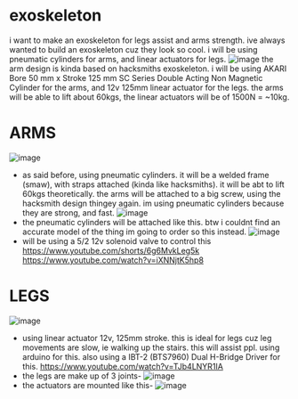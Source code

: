 # exoskeleton
i want to make an exoskeleton for legs assist and arms strength. ive always wanted to build an exoskeleton cuz they look so cool.
i will be using pneumatic cylinders for arms, and linear actuators for legs. 
![image](https://github.com/user-attachments/assets/cc1418e3-cad0-4533-a4bc-5b1a87c4ac63)
the arm design is kinda based on hacksmiths exoskeleton. i will be using AKARI Bore 50 mm x Stroke 125 mm SC Series Double Acting Non Magnetic Cylinder for the arms, and 12v 125mm linear actuator for the legs. the arms will be able to lift about 60kgs, the linear actuators will be of 1500N = ~10kg.

# ARMS
![image](https://github.com/user-attachments/assets/d1221480-946b-4dcb-ac57-0f07d9ad3005)
- as said before, using pneumatic cylinders. it will be a welded frame (smaw), with straps attached (kinda like hacksmiths). it will be abt to lift 60kgs theoretically. the arms will be attached to a big screw, using the hacksmith design thingey again. im using pneumatic cylinders because they are strong, and fast.
![image](https://github.com/user-attachments/assets/5588ece2-8c7b-44e5-beec-597e8a38c27b)
- the pneumatic cylinders will be attached like this. btw i couldnt find an accurate model of the thing im going to order so this instead.
![image](https://github.com/user-attachments/assets/7b865bce-d288-4e70-a80d-ce58a4f734df)
- will be using a 5/2 12v solenoid valve to control this
https://www.youtube.com/shorts/6g6MvkLeg5k
https://www.youtube.com/watch?v=iXNNjtK5hp8

# LEGS
![image](https://github.com/user-attachments/assets/5c6a66b7-71ca-4e0c-8a8e-67433f472b3e)
- using linear actuator 12v, 125mm stroke. this is ideal for legs cuz leg movements are slow, ie walking up the stairs. this will assist ppl. using arduino for this. also using a IBT-2 (BTS7960) Dual H-Bridge Driver for this.
https://www.youtube.com/watch?v=TJb4LNYR1IA
- the legs are make up of 3 joints- 
![image](https://github.com/user-attachments/assets/12ff2fa3-5128-4480-a4c8-8ca16443fedb)
- the actuators are mounted like this-
![image](https://github.com/user-attachments/assets/bdac22cd-719a-4df5-a62c-3672e10ac709)

